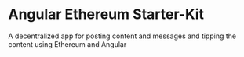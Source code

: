 # Angular Ethereum Starter-Kit

A decentralized app for posting content and messages and tipping the content using Ethereum and Angular
